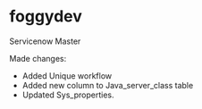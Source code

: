 # foggydev
Servicenow Master

Made changes:
- Added Unique workflow
- Added new column to Java_server_class table
-  Updated Sys_properties.
